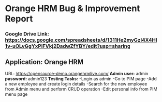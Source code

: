# Orange HRM Bug & Improvement Report
### Google Drive Link: https://docs.google.com/spreadsheets/d/1311He2myGzl4X4Hl1v-uOLvGgYxPlFVkj2DadwZfYBY/edit?usp=sharing

## Application: Orange HRM
URL: https://opensource-demo.orangehrmlive.com/
**Admin user:** admin
**password:** admin123
**Testing Tasks:**
-Login as admin
-Go to PIM page
-Add a new employee and create login details
-Search for the new employee from Admin menu and perform CRUD operation
-Edit personal info from PIM menu page
